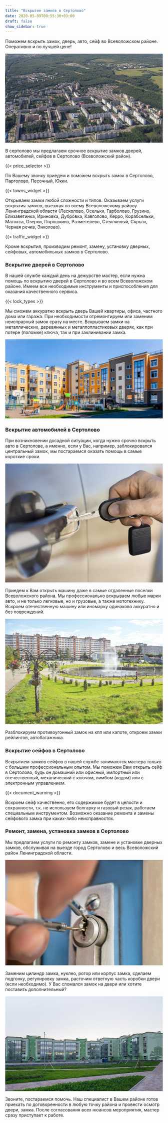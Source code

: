 ```yaml
---
title: "Вскрытие замков в Сертолово"
date: 2020-05-09T00:55:30+03:00
draft: false
show_sidebar: true
---
```


Поможем вскрыть замок, дверь, авто, сейф во Всеволожском районе. Оперативно и по лучшей цене!

![Вскрытие замков в Сертолово](Sertolovo1.jpg)

В сертолово мы предлагаем срочное вскрытие замков дверей, автомобилей, сейфов в Сертолово (Всеволожский район). 

{{< price_selector >}}

По Вашему звонку приедем и поможем вскрыть замок в Сертолово, Парголово, Песочный, Юкки. 

{{< towns_widget >}}

Открываем замки любой сложности и типов. Оказываем услуги вскрытия замков, выезжая по всему Всеволожскому району Ленинградской области (Лесколово, Осельки, Гарболово, Грузино, Елизаветинка, Ириновка, Дубровка, Кавголово, Керро, Корабсельки, Матокса, Озерки, Порошкино, Разметелево, Стеклянный, Сярьги, Черная речка, Энколово). 

{{< traffic_widget >}}

Кроме вскрытия, производим ремонт, замену, установку дверных, сейфовых, автомобильных замков в Сертолово.

### Вскрытие дверей в Сертолово

В нашей службе каждый день на дежурстве мастер, если нужна помощь по вскрытию дверей в Сертолово и во всем Всеволожском районе. Имеем все необходимые инструменты и приспособления для оказания качественного сервиса. 

{{< lock_types >}}

Мы сможем аккуратно вскрыть дверь Вашей квартиры, офиса, частного дома или гаража. При необходимости отремонтируем или заменим неисправный замок сразу на месте. Вскрываем замки на металлических, деревянных и металлопластиковых дверях, как при потере (поломке) ключа, так и при заклинивании замка.

![Вскрытие замков в Сертолово](Sertolovo2.jpg)

### Вскрытие автомобилей в Сертолово

При возникновении досадной ситуации, когда нужно срочно вскрыть авто в Сертолове, а именно, если у Вас, например, заблокировался центральный замок, мы постараемся оказать помощь в самые короткие сроки. 

![Вскрытие замков в Сертолово](car_key.jpg)

Приедем к Вам открыть машину даже в самые отдаленные поселки Всеволожского района. Мы профессионально вскрываем любые марки авто, и не только легковые, но и грузовые, а также мототехнику. Вскроем отечественную машину или иномарку одинаково аккуратно и без повреждений. 

![Вскрытие замков в Сертолово](Sertolovo3.jpg)

Разблокируем противоугонный замок на кпп или капоте, откроем замки рейлингов, автобагажника.

### Вскрытие сейфов в Сертолово

Вскрытием замков сейфов в нашей службе занимаются мастера только с большим профессиональным опытом. Мы поможем Вам открыть сейф в Сертолово, будь он домашний или офисный, импортный или отечественный, механический с ключом, лимбом (кодом) или с электронным управлением. 

{{< document_warning >}}

Вскроем сейф качественно, его содержимое будет в целости и сохранности, т.к. не используем болгарку и газовый резак, работаем специальным инструментом. Возможно оказание ремонта и замены сейфового замка при каких-либо неисправностях.

### Ремонт, замена, установка замков в Сертолово

Мы предлагаем услуги по ремонту замков, замене и установке дверных замков, обслуживая на выезде город Сертолово и весь Всеволожский район Ленинградской области. 

![Вскрытие замков в Сертолово](door_mech.jpg)

Заменим цилиндр замка, нуклео, ротор или корпус замка, сделаем подгонку, регулировку замка, расточим ответную часть коробки двери (если необходимо). У Вас сломался замок на двери или хотите поставить дополнительный? 

![Вскрытие замков в Сертолово](Sertolovo4.jpg)

Звоните, постараемся помочь. Наш специалист в Вашем районе готов приехать по договоренности в любую точку района и провести осмотр двери, замка. После согласования всех нюансов мероприятия, мастер сразу приступает к работе.